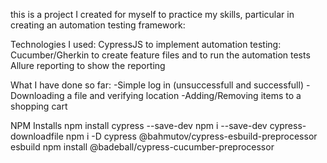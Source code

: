 this is a project I created for myself to practice my skills, particular in creating an automation testing framework:

Technologies I used:
CypressJS to implement automation testing:
Cucumber/Gherkin to create feature files and to run the automation tests
Allure reporting to show the reporting 

What I have done so far: 
-Simple log in (unsuccessfull and successfull)
-Downloading a file and verifying location
-Adding/Removing items to a shopping cart 


NPM Installs
npm install cypress --save-dev
npm i --save-dev cypress-downloadfile
npm i -D cypress @bahmutov/cypress-esbuild-preprocessor esbuild
npm install @badeball/cypress-cucumber-preprocessor

